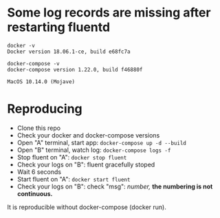 # Some log records are missing after restarting fluentd

```
docker -v
Docker version 18.06.1-ce, build e68fc7a

docker-compose -v
docker-compose version 1.22.0, build f46880f

MacOS 10.14.0 (Mojave)
```

# Reproducing

- Clone this repo
- Check your docker and docker-compose versions
- Open "A" terminal, start app: ```docker-compose up -d --build```
- Open "B" terminal, watch log: ```docker-compose logs -f```
- Stop fluent on "A": ```docker stop fluent```
- Check your logs on "B": fluent gracefully stoped
- Wait 6 seconds
- Start fluent on "A": ```docker start fluent```
- Check your logs on "B": check "msg": _number,_ **the numbering is not continuous.**

It is reproducible without docker-compose (docker run).
